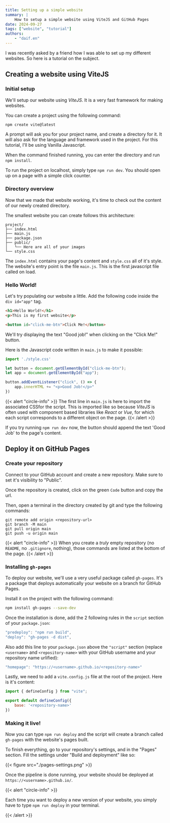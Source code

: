 ```yaml
---
title: Setting up a simple website
summary: |
    How to setup a simple website using ViteJS and GitHub Pages
date: 2024-09-27
tags: ["website", "tutorial"]
authors:
    - "daif.en"
---
```


I was recently asked by a friend how I was able to set up my different websites.
So here is a tutorial on the subject.

## Creating a website using ViteJS

### Initial setup

We'll setup our website using *ViteJS*. It is a very fast framework for making
websites.

You can create a project using the following command:

```bash
npm create vite@latest
```

A prompt will ask you for your project name, and create a directory for it.
It will also ask for the language and framework used in the project.
For this tutorial, I'll be using Vanilla Javascript.

When the command finished running, you can enter the directory and run
`npm install`.

To run the project on localhost, simply type `npm run dev`.
You should open up on a page with a simple click counter.

### Directory overview

Now that we made that website working, it's time to check out the content of our
newly created directory.

The smallest website you can create follows this architecture:

```
project/
├── index.html
├── main.js
├── package.json
├── public/
│   └── Here are all of your images
└── style.css
```

The `index.html` contains your page's content and `style.css` all of it's style.
The website's entry point is the file `main.js`. This is the first javascript
file called on load.

### Hello World!

Let's try populating our website a little. Add the following code inside the 
`div id="app"` tag.

```html
<h1>Hello World!</h1>
<p>This is my first website</p>

<button id="click-me-btn">Click Me!</button>
```

We'll try displaying the text "Good job!" when clicking on the "Click Me!"
button.

Here is the Javascript code written in `main.js` to make it possible:

```js
import './style.css'

let button = document.getElementById("click-me-btn");
let app = document.getElementById("app");

button.addEventListener("click", () => {
    app.innerHTML += "<p>Good Job!</p>"
})
```

{{< alert "circle-info" >}}
The first line in `main.js` is here to import the associated CSSfor the script.
This is imported like so because *ViteJS* is often used with component based
libraries like *React* or *Vue*, for which each script corresponds to a
different object on the page.
{{< /alert >}}

If you try running `npm run dev` now, the button should append the text 'Good Job'
to the page's content.

## Deploy it on GitHub Pages

### Create your repository

Connect to your GitHub account and create a new repository. Make sure to set
it's visibility to "Public".

Once the repository is created, click on the green `Code` button and copy the
url.

Then, open a terminal in the directory created by git and type the following
commands:

```
git remote add origin <repository-url>
git branch -M main
git pull origin main
git push -u origin main
```

{{< alert "circle-info" >}}
When you create a *truly* empty repository (no `README`, no `.gitignore`, nothing),
those commands are listed at the bottom of the page.
{{< /alert >}}

### Installing `gh-pages`

To deploy our website, we'll use a very useful package called `gh-pages`.
It's a package that deploys automatically your website on a branch for
GitHub Pages.

Install it on the project with the following command:

```bash
npm install gh-pages --save-dev
```

Once the installation is done, add the 2 following rules in the `script` section
of your `package.json`:

```js
"predeploy": "npm run build",
"deploy": "gh-pages -d dist",
```

Also add this line to your `package.json` above the `"script"` section
(replace `<username>` and `<repository-name>` with your GitHub username and your repository name urlified):
```js
"homepage": "https://<username>.github.io/<repository-name>"
```

Lastly, we need to add a `vite.config.js` file at the root of the project.
Here is it's content:

```js
import { defineConfig } from "vite";

export default defineConfig({
    base: '<repository-name>'
})
```

### Making it live!

Now you can type `npm run deploy` and the script will create a branch called
`gh-pages` with the website's pages built.

To finish everything, go to your repository's settings, and in the "Pages"
section.
Fill the settings under "Build and deployment" like so:

{{< figure src="./pages-settings.png" >}}

Once the pipeline is done running, your website should be deployed at
`https://<username>.github.io/`.

{{< alert "circle-info" >}}

Each time you want to deploy a new version of your website, you simply have to
type `npm run deploy` in your terminal.

{{< /alert >}}
